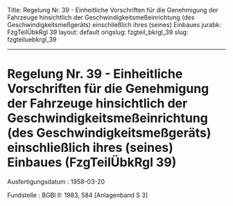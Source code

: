 Title: Regelung Nr. 39 - Einheitliche Vorschriften für die Genehmigung der Fahrzeuge
  hinsichtlich der Geschwindigkeitsmeßeinrichtung (des Geschwindigkeitsmeßgeräts)
  einschließlich ihres (seines) Einbaues
jurabk: FzgTeilÜbkRgl 39
layout: default
origslug: fzgteil_bkrgl_39
slug: fzgteiluebkrgl_39

---

# Regelung Nr. 39 - Einheitliche Vorschriften für die Genehmigung der Fahrzeuge hinsichtlich der Geschwindigkeitsmeßeinrichtung (des Geschwindigkeitsmeßgeräts) einschließlich ihres (seines) Einbaues (FzgTeilÜbkRgl 39)

Ausfertigungsdatum
:   1958-03-20

Fundstelle
:   BGBl II: 1983, 584 [Anlagenband S 3]

